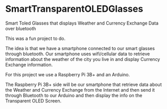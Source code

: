 # SmartTransparentOLEDGlasses
Smart Toled Glasses that displays Weather and Currency Exchange Data over bluetooth


This was a fun project to do.

The idea is that we have a smartphone connected to our smart glasses through bluetooth. Our smartphone uses wifi/cellular data to retrieve information about the weather of the city you live in and display Currency Exchange information.


For this project we use a Raspberry Pi 3B+ and an Arduino.

The Raspberry Pi 3B+ side will be our smartphone that retrieve data about the Weather and Currency Exchange from the Internet and then send it through Bluetooth to our Arduino and then display the info on the Transparent OLED Screen.
